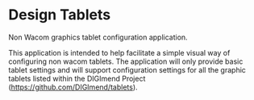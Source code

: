 # Design Tablets
Non Wacom graphics tablet configuration application.

This application is intended to help facilitate a simple visual way of configuring non wacom tablets. The application will only provide basic tablet settings and will support configuration settings for all the graphic tablets listed within the DIGImend Project (https://github.com/DIGImend/tablets).
